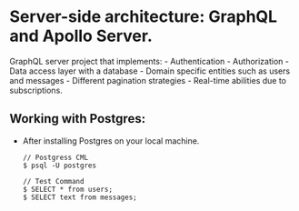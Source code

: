 # Server-side architecture: GraphQL and Apollo Server.
GraphQL server project that implements:
    - Authentication
    - Authorization
    - Data access layer with a database
    - Domain specific entities such as users and messages
    - Different pagination strategies
    - Real-time abilities due to subscriptions.

## Working with Postgres:
- After installing Postgres on your local machine.
    ```
    // Postgress CML
    $ psql -U postgres
    
    // Test Command
    $ SELECT * from users;
    $ SELECT text from messages;
    ```